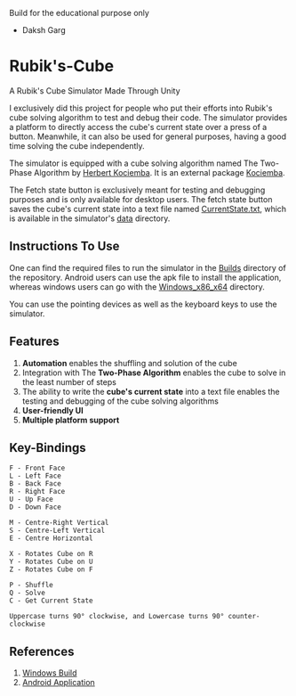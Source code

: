 Build for the educational purpose only
- Daksh Garg
# Rubik's-Cube
A Rubik's Cube Simulator Made Through Unity

I exclusively did this project for people who put their efforts into Rubik's cube solving algorithm to test and debug their code. The simulator provides a platform to directly access the cube's current state over a press of a button. Meanwhile, it can also be used for general purposes, having a good time solving the cube independently.

The simulator is equipped with a cube solving algorithm named The Two-Phase Algorithm by [Herbert Kociemba](https://www.speedsolving.com/wiki/index.php/Herbert_Kociemba). It is an external package [Kociemba](https://github.com/Megalomatt/Kociemba).

The Fetch state button is exclusively meant for testing and debugging purposes and is only available for desktop users. The fetch state button saves the cube's current state into a text file named [CurrentState.txt](https://github.com/milind-prajapat/Rubiks-Cube/blob/main/Builds/Windows_x86_x64/Rubiks%20Cube_Data/CurrentState.txt), which is available in the simulator's [data](https://github.com/milind-prajapat/Rubiks-Cube/tree/main/Builds/Windows_x86_x64/Rubiks%20Cube_Data) directory.

## Instructions To Use
One can find the required files to run the simulator in the [Builds](https://github.com/milind-prajapat/Rubiks-Cube/tree/main/Builds) directory of the repository. Android users can use the apk file to install the application, whereas windows users can go with the [Windows_x86_x64](https://github.com/milind-prajapat/Rubiks-Cube/tree/main/Builds/Windows_x86_x64) directory.

You can use the pointing devices as well as the keyboard keys to use the simulator.

## Features
1. **Automation** enables the shuffling and solution of the cube
2. Integration with The **Two-Phase Algorithm** enables the cube to solve in the least number of steps
3. The ability to write the **cube's current state** into a text file enables the testing and debugging of the cube solving algorithms
4. **User-friendly UI**
5. **Multiple platform support**

## Key-Bindings
```
F - Front Face
L - Left Face
B - Back Face
R - Right Face
U - Up Face
D - Down Face

M - Centre-Right Vertical
S - Centre-Left Vertical
E - Centre Horizontal

X - Rotates Cube on R
Y - Rotates Cube on U
Z - Rotates Cube on F

P - Shuffle
Q - Solve
C - Get Current State

Uppercase turns 90° clockwise, and Lowercase turns 90° counter-clockwise
```

## References
1. [Windows Build](https://drive.google.com/file/d/1yPU8f04ILZ6PNuArOsjJkt3EMk4QQR_F/view?usp=sharing)
2. [Android Application](https://drive.google.com/file/d/1ExQ5nqQ2iixKeT88FqmeG6X6uyF3YHdG/view?usp=sharing)

